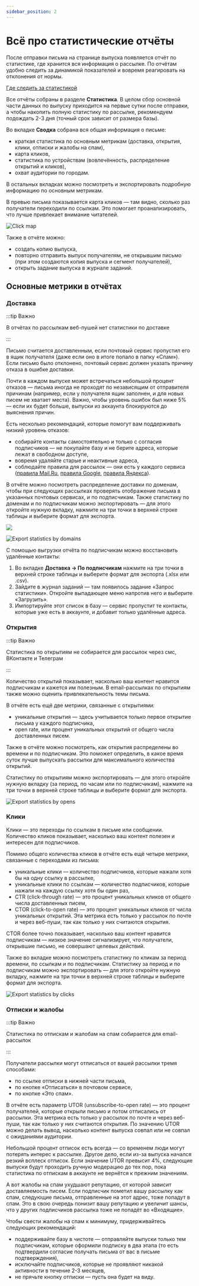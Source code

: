 ```yaml
---
sidebar_position: 2
---
```


# Всё про статистические отчёты

После отправки письма на странице выпуска появляется отчёт по статистике, где хранится вся информация о рассылке. По отчётам удобно следить за динамикой показателей и вовремя реагировать на отклонения от нормы.

[Где следить за статистикой](https://docs.sendsay.ru/statistics/where-to-track-statistics)

Все отчёты собраны в разделе **Статистика**. В целом сбор основной части данных по выпуску приходится на первые сутки после отправки, а чтобы накопить полную статистику по рассылке, рекомендуем подождать 2-3 дня (точный срок зависит от размера базы).

Во вкладке **Сводка** собрана вся общая информация о письме:

- краткая статистика по основным метрикам (доставка, открытия, клики, отписки и жалобы на спам),
- карта кликов,
- статистика по устройствам (вовлечённость, распределение открытий и кликов),
- охват аудитории по городам.

В остальных вкладках можно посмотреть и экспортировать подробную информацию по основным метрикам.

В превью письма показывается карта кликов — там видно, сколько раз получатели переходили по ссылкам. Это помогает проанализировать, что лучше привлекает внимание читателей.

![Click map](/img/statistics\all-about-campaign-reports/click-map.png)

Также в отчёте можно:

- создать копию выпуска,
- повторно отправить выпуск получателям, не открывшим письмо (при этом создаются копия выпуска и сегмент получателей),
- открыть задание выпуска в журнале заданий.

## Основные метрики в отчётах

### Доставка

:::tip Важно

В отчётах по рассылкам веб-пушей нет статистики по доставке

:::

Письмо считается доставленным, если почтовый сервис пропустил его в ящик получателя (даже если оно в итоге попало в папку «Спам»). Если письмо было отклонено, почтовый сервис должен указать причину отказа в ошибке доставки.

Почти в каждом выпуске может встречаться небольшой процент отказов — письма иногда не проходят по независящим от отправителя причинам (например, если у получателя ящик заполнен, и для новых писем не хватает места). Важно, чтобы уровень ошибок был ниже 5% — если их будет больше, выпуски из аккаунта блокируются до выяснения причин.

Есть несколько рекомендаций, которые помогут вам поддерживать низкий уровень отказов:

- собирайте контакты самостоятельно и только с согласия подписчиков — не покупайте базу и не берите адреса, которые лежат в свободном доступе,
- вовремя удаляйте старые и неактивные адреса,
- соблюдайте правила для рассылок — они есть у каждого сервиса ([правила Mail.Ru](https://help.mail.ru/mail-help/rules/technical), [правила Google](https://support.google.com/mail/answer/81126), [правила Яндекса](https://yandex.ru/support/mail-new/web/spam/honest-mailers.html)).

В отчёте можно посмотреть распределение доставки по доменам, чтобы при следующих рассылках проверять отображение письма в указанных почтовых сервисах, и по подписчикам. Также статистику по доменам и по подписчикам можно экспортировать — для этого откройте нужную вкладку, нажмите на три точки в верхней строке таблицы и выберите формат для экспорта.

![](/img/statistics/all-about-campaign-reports/test.png)

![Export statistics by domains](/img/statistics/all-about-campaign-reports/export-statistics-by-domains.png)

С помощью выгрузки отчёта по подписчикам можно восстановить удалённые контакты:

1. Во вкладке **Доставка → По подписчикам** нажмите на три точки в верхней строке таблицы и выберите формат для экспорта (.xlsx или .csv).
2. Зайдите в журнал заданий — там появилось задание «Запрос статистики». Откройте выпадающее меню напротив него и выберите «Загрузить».
3. Импортируйте этот список в базу — сервис пропустит те контакты, которые уже есть в аккаунте, и добавит только удалённые адреса.

### Открытия

:::tip Важно

Статистика по открытиям не собирается для рассылок через смс, ВКонтакте и Телеграм

:::

Количество открытий показывает, насколько ваш контент нравится подписчикам и кажется им полезным. В email-рассылках по открытиям также можно оценить привлекательность темы письма.

В отчёте есть ещё две метрики, связанные с открытиями:

- уникальные открытия — здесь учитывается только первое открытие письма у каждого подписчика,
- open rate, или процент уникальных открытий от общего числа доставленных писем.

Также в отчёте можно посмотреть, как открытия распределены во времени и по подписчикам. Это поможет определить, в какое время суток лучше выпускать рассылки для максимального количества открытий.

Статистику по открытиям можно экспортировать — для этого откройте нужную вкладку (за период, по часам или по подписчикам), нажмите на три точки в верхней строке таблицы и выберите формат для экспорта.

![Export statistics by opens](/img/statistics\all-about-campaign-reports/export-statistics-by-opens.png)

### Клики

Клики — это переходы по ссылкам в письме или сообщении. Количество кликов показывает, насколько ваш контент полезен и интересен для подписчиков.

Помимо общего количества кликов в отчёте есть ещё четыре метрики, связанные с переходами из письма:

- уникальные клики — количество подписчиков, которые нажали хотя бы на одну ссылку в рассылке,
- уникальные клики по ссылкам — количество подписчиков, которые нажали на каждую ссылку хотя бы один раз,
- CTR (click-through rate) — это процент уникальных кликов от общего числа доставленных писем,
- CTOR (click-to-open rate) — это процент уникальных кликов от числа уникальных открытий. Эта метрика есть только у рассылок по почте и через веб-пуши, так как только у них считаются открытия.

CTOR более точно показывает, насколько ваш контент нравится подписчикам — низкое значение сигнализирует, что получатели, открывшие письмо, не совершают целевых действий.

Также во вкладке можно посмотреть статистику по кликам за период времени, по ссылкам и по подписчикам. Статистику за период и по подписчикам можно экспортировать — для этого откройте нужную вкладку, нажмите на три точки в верхней строке таблицы и выберите формат для экспорта.

![Export statistics by clicks](/img/statistics\all-about-campaign-reports/export-statistics-by-clicks.png)

### Отписки и жалобы

:::tip Важно

Статистика по отпискам и жалобам на спам собирается для email-рассылок

:::

Получатели рассылки могут отписаться от вашей рассылки тремя способами:

- по ссылке отписки в нижней части письма,
- по кнопке «Отписаться» в почтовом сервисе,
- по кнопке «Это спам».

В отчёте есть параметр UTOR (unsubscribe-to-open rate) — это процент получателей, которые открыли письмо и потом отписались от рассылки. Эта метрика есть только у рассылок по почте и через веб-пуши, так как только у них считаются открытия. По значению UTOR можно делать вывод, насколько контент выпуска совпал или не совпал с ожиданиями аудитории.

Небольшой процент отписок есть всегда — со временем люди могут потерять интерес к рассылке. Другое дело, если из-за выпуска начался резкий всплеск отписок. Если значение UTOR превысит 4%, следующие выпуски будут проходить ручную модерацию до тех пор, пока статистика по отпискам в аккаунте не вернётся к прежним значениям.

А вот жалобы на спам ухудшают репутацию, от которой зависит доставляемость писем. Если подписчик пометил вашу рассылку как спам, следующие письма, отправленные на этот адрес, тоже попадут в спам. Это в свою очередь понизит вашу репутацию и увеличит шансы, что у других подписчиков рассылка тоже не попадёт во «Входящие».

Чтобы свести жалобы на спам к минимуму, придерживайтесь следующих рекомендаций:

- поддерживайте базу в чистоте — отправляйте выпуски только тем подписчикам, которые оформили подписку в два этапа (то есть подтвердили согласие получать письма от вас в письме подтверждения),
- исключайте подписчиков, которые не проявляют никакой активности в течение 2-3 месяцев,
- не прячьте кнопку отписки — пусть она будет на виду.

